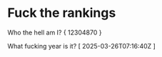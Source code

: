 # Fuck the rankings

Who the hell am I?
{ 12304870 }

What fucking year is it?
[ 2025-03-26T07:16:40Z ]
